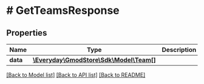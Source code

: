 # # GetTeamsResponse

## Properties

Name | Type | Description | Notes
------------ | ------------- | ------------- | -------------
**data** | [**\Everyday\GmodStore\Sdk\Model\Team[]**](Team.md) |  |

[[Back to Model list]](../../README.md#models) [[Back to API list]](../../README.md#endpoints) [[Back to README]](../../README.md)
